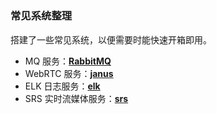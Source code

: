 # 


### 常见系统整理

搭建了一些常见系统，以便需要时能快速开箱即用。

* MQ 服务：**[RabbitMQ](https://mq.frhello.com/)**
* WebRTC 服务：**[janus](https://janus.frhello.com/)**
* ELK 日志服务：**[elk](https://log.frhello.com/)**
* SRS 实时流媒体服务：**[srs](http://srs.frhello.com:8080/players/srs_player.html)**

